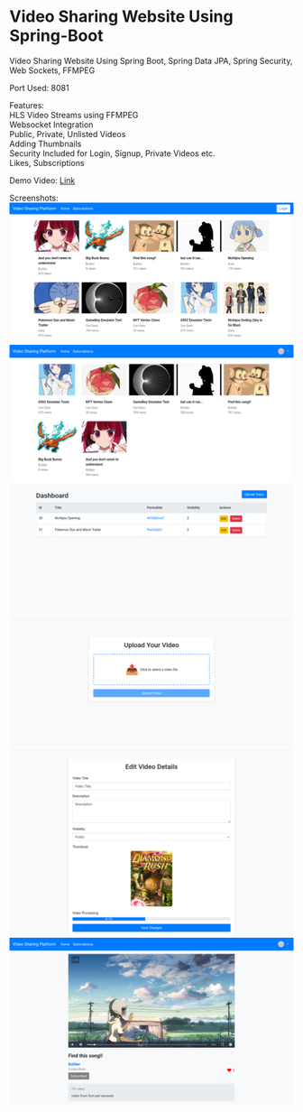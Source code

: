 # Video Sharing Website Using Spring-Boot
Video Sharing Website Using Spring Boot, Spring Data JPA, Spring Security, Web Sockets, FFMPEG

Port Used: 8081

Features:  
HLS Video Streams using FFMPEG  
Websocket Integration  
Public, Private, Unlisted Videos  
Adding Thumbnails  
Security Included for Login, Signup, Private Videos etc.  
Likes, Subscriptions

Demo Video: 
[Link](https://youtu.be/N7RthPenUvk)

Screenshots: 
![Screenshot](https://raw.githubusercontent.com/OmkarDev/Video-Sharing-Website-Using-Spring-Boot/main/Screenshots/Screenshot%2001.png)
![Screenshot](https://raw.githubusercontent.com/OmkarDev/Video-Sharing-Website-Using-Spring-Boot/main/Screenshots/Screenshot%2002.png)
![Screenshot](https://raw.githubusercontent.com/OmkarDev/Video-Sharing-Website-Using-Spring-Boot/main/Screenshots/Screenshot%2003.png)
![Screenshot](https://raw.githubusercontent.com/OmkarDev/Video-Sharing-Website-Using-Spring-Boot/main/Screenshots/Screenshot%2004.png)
![Screenshot](https://raw.githubusercontent.com/OmkarDev/Video-Sharing-Website-Using-Spring-Boot/main/Screenshots/Screenshot%2005.png)
![Screenshot](https://raw.githubusercontent.com/OmkarDev/Video-Sharing-Website-Using-Spring-Boot/main/Screenshots/Screenshot%2006.png)
